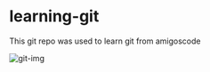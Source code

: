 # learning-git
This git repo was used to learn git from amigoscode

![git-img](https://user-images.githubusercontent.com/76796191/209414160-0e26efdf-d35b-40bd-903a-396956d947c6.png)


